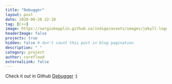 ```yaml
---
title: "Debugger"
layout: post
date: 2020-06-20 22:10
tag: [C++]
image: https://sergiokopplin.github.io/indigo/assets/images/jekyll-logo-light-solid.png
headerImage: false
projects: true
hidden: false # don't count this post in blog pagination
description: " "
category: project
author: coreflood
externalLink: false
---
```


Check it out in Github [Debugger](https://github.com/AlyaGomaa/Debugger) :)
